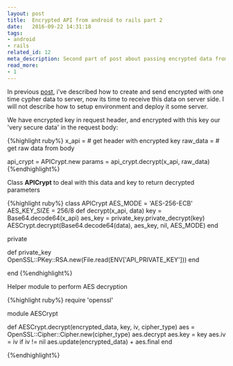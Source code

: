 ```yaml
---
layout: post
title:  Encrypted API from android to rails part 2
date:   2016-09-22 14:31:18
tags: 
- android 
- rails
related_id: 12
meta_description: Second part of post about passing encrypted data from android client to rails server
read_more:
- 1
---
```


In previous <a href="/develop/2015-10-02-android-encrypted-api-with-rails/">post</a>, i've described how to create and send encrypted with one time cypher data to server, now its time to receive this data on server side. I will not describe how to setup environment and deploy it some server.

We have encrypted key in request header, and encrypted with this key our 'very secure data' in the request body:

{%highlight ruby%}
x_api = # get header with encrypted key
raw_data = # get raw data from body

api_crypt = APICrypt.new
params = api_crypt.decrypt(x_api, raw_data)
{%endhighlight%}

Class **APICrypt** to deal with this data and key to return decrypted parameters


{%highlight ruby%}
class APICrypt
  AES_MODE = 'AES-256-ECB'
  AES_KEY_SIZE = 256/8
  def decrypt(x_api, data)
    key = Base64.decode64(x_api)
    aes_key = private_key.private_decrypt(key)
    AESCrypt.decrypt(Base64.decode64(data), aes_key, nil, AES_MODE)
  end

  private

  def private_key
    OpenSSL::PKey::RSA.new(File.read(ENV['API_PRIVATE_KEY']))
  end

end
{%endhighlight%}

Helper module to perform AES decryption

{%highlight ruby%}
require 'openssl'

module AESCrypt
 
  def AESCrypt.decrypt(encrypted_data, key, iv, cipher_type)
    aes = OpenSSL::Cipher::Cipher.new(cipher_type)
    aes.decrypt
    aes.key = key
    aes.iv = iv if iv != nil
    aes.update(encrypted_data) + aes.final
  end

{%endhighlight%}


